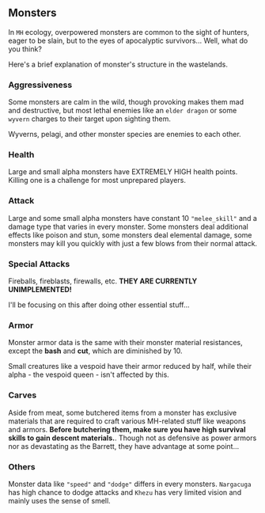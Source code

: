 ## Monsters
In `MH` ecology, overpowered monsters are common to the sight of hunters, eager to be slain, but to the eyes of apocalyptic survivors... Well, what do you think?

Here's a brief explanation of monster's structure in the wastelands.

### Aggressiveness
Some monsters are calm in the wild, though provoking makes them mad and destructive, but most lethal enemies like an `elder dragon` or some `wyvern` charges to their target upon sighting them.

Wyverns, pelagi, and other monster species are enemies to each other.

### Health
Large and small alpha monsters have EXTREMELY HIGH health points. Killing one is a challenge for most unprepared players. 

### Attack
Large and some small alpha monsters have constant 10 `"melee_skill"` and a damage type that varies in every monster. Some monsters deal additional effects like poison and stun, some monsters deal elemental damage, some monsters may kill you quickly with just a few blows from their normal attack.

### Special Attacks
Fireballs, fireblasts, firewalls, etc. **THEY ARE CURRENTLY UNIMPLEMENTED!**

I'll be focusing on this after doing other essential stuff...

### Armor
Monster armor data is the same with their monster material resistances, except the **bash** and **cut**, which are diminished by 10.

Small creatures like a vespoid have their armor reduced by half, while their alpha - the vespoid queen - isn't affected by this.

### Carves
Aside from meat, some butchered items from a monster has exclusive materials that are required to craft various MH-related stuff like weapons and armors. **Before butchering them, make sure you have high survival skills to gain descent materials.**. Though not as defensive as power armors nor as devastating as the Barrett, they have advantage at some point...

### Others
Monster data like `"speed"` and `"dodge"` differs in every monsters. `Nargacuga` has high chance to dodge attacks and `Khezu` has very limited vision and mainly uses the sense of smell.
